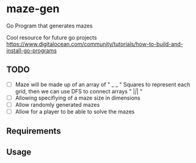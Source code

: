 # maze-gen
Go Program that generates mazes

Cool resource for future go projects https://www.digitalocean.com/community/tutorials/how-to-build-and-install-go-programs

## TODO                                     
- [ ] Maze will be made up of an array of "  _ _ " Squares to represent each grid, then we can use DFS to connect arrays
                                          " |_|_| " 
- [ ] Allowing specifiying of a maze size in dimensions
- [ ] Allow randomly generated mazes
- [ ] Allow for a player to be able to solve the mazes

## Requirements

## Usage
